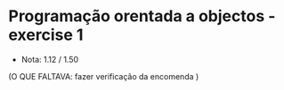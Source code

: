 # Programação orentada a objectos - exercise 1
* Nota: 1.12 / 1.50

(O QUE FALTAVA: fazer verificação da encomenda )
